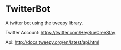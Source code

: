 # TwitterBot
A twitter bot using the tweepy library.

Twitter Account:
https://twitter.com/HeySueCreeStay

Api:
http://docs.tweepy.org/en/latest/api.html
